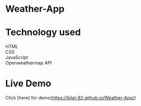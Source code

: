 # Weather-App
# Technology used
HTML<br>
CSS<br>
JavaScript<br>
Openweathermap API<br>
# Live Demo
Click [here] for demo(https://bilal-82.github.io/Weather-App/)
